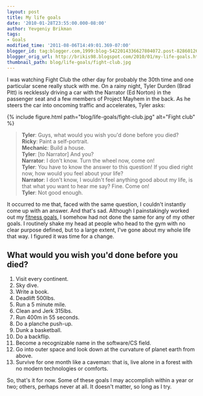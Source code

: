 ```yaml
---
layout: post
title: My life goals
date: '2010-01-28T23:55:00.000-08:00'
author: Yevgeniy Brikman
tags:
- Goals
modified_time: '2011-08-06T14:49:01.369-07:00'
blogger_id: tag:blogger.com,1999:blog-5422014336627804072.post-8286012689283011961
blogger_orig_url: http://brikis98.blogspot.com/2010/01/my-life-goals.html
thumbnail_path: blog/life-goals/fight-club.jpg
---
```


I was watching Fight Club the other day for probably the 30th time and one 
particular scene really stuck with me. On a rainy night, Tyler Durden (Brad 
Pitt) is recklessly driving a car with the Narrator (Ed Norton) in the 
passenger seat and a few members of Project Mayhem in the back. As he steers 
the car into oncoming traffic and accelerates, Tyler asks: 

{% include figure.html path="blog/life-goals/fight-club.jpg" alt="Fight club" %}

> **Tyler**: Guys, what would you wish you'd done before you died?  
> **Ricky**: Paint a self-portrait.  
> **Mechanic**: Build a house.  
> **Tyler**: [to Narrator] And you?  
> **Narrator**: I don't know. Turn the wheel now, come on!  
> **Tyler**: You have to know the answer to this question! If you died right now, how would you feel about your life?  
> **Narrator**: I don't know, I wouldn't feel anything good about my life, is that what you want to hear me say? Fine. Come on!  
> **Tyler**: Not good enough.  

It occurred to me that, faced with the same question, I couldn't instantly 
come up with an answer. And that's sad. Although I painstakingly worked out my 
[fitness 
goals](https://www.ybrikman.com/writing/2010/01/06/my-2010-crossfit-goals/), I 
somehow had not done the same for any of my other goals. I routinely shake my 
head at people who head to the gym with no clear purpose defined, but to a 
large extent, I've gone about my whole life that way. I figured it was time 
for a change. 

## What would you wish you'd done before you died? 

1. Visit every continent. 
1. Sky dive. 
1. Write a book. 
1. Deadlift 500lbs. 
1. Run a 5 minute mile. 
1. Clean and Jerk 315lbs. 
1. Run 400m in 55 seconds. 
1. Do a planche push-up. 
1. Dunk a basketball. 
1. Do a backflip. 
1. Become a recognizable name in the software/CS field. 
1. Go into outer space and look down at the curvature of planet earth from above. 
1. Survive for one month like a caveman: that is, live alone in a forest with no modern technologies or comforts. 

So, that's it for now. Some of these goals I may accomplish within a year or 
two; others,  perhaps never at all. It doesn't matter, so long as I try. 